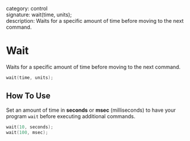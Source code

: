 category: control  
signature: wait(time, units);  
description: Waits for a specific amount of time before moving to the next command.  

# Wait

Waits for a specific amount of time before moving to the next command.

```cpp
wait(time, units);
```

## How To Use

Set an amount of time in **seconds** or **msec** (milliseconds) to have your program `wait` before executing additional commands.

```cpp
wait(10, seconds);
wait(100, msec);
```

<advanced>
</advanced>